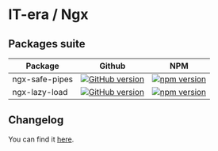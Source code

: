 # IT-era / Ngx

## Packages suite

| Package        | Github                                                                                                                      | NPM                                                                                                                            |
|----------------|-----------------------------------------------------------------------------------------------------------------------------|--------------------------------------------------------------------------------------------------------------------------------|
| ngx-safe-pipes | [![GitHub version](https://badge.fury.io/gh/it-era%2Fngx-safe-pipes.svg)](https://badge.fury.io/gh/it-era%2Fngx-safe-pipes) | [![npm version](https://badge.fury.io/js/%40it-era%2Fngx-safe-pipes.svg)](https://badge.fury.io/js/%40it-era%2Fngx-safe-pipes) |
| ngx-lazy-load | [![GitHub version](https://badge.fury.io/gh/it-era%2Fngx-lazy-load.svg)](https://badge.fury.io/gh/it-era%2Fngx-lazy-load) | [![npm version](https://badge.fury.io/js/%40it-era%2Fngx-lazy-load.svg)](https://badge.fury.io/js/%40it-era%2Fngx-lazy-load) |
## Changelog

You can find it [here](https://github.com/it-era/ngx/blob/master/CHANGELOG.md).
